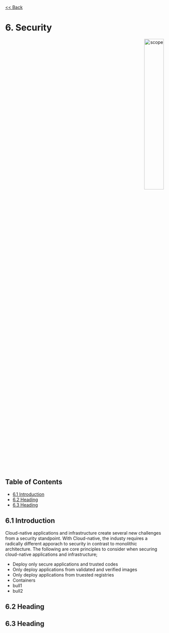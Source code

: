 [<< Back](../../kubernetes)

# 6. Security
<p align="right"><img src="../figures/bogo_ifo.png" alt="scope" title="Scope" width="35%"/></p>

## Table of Contents
* [6.1 Introduction](#6.1)
* [6.2 Heading](#6.2)
* [6.3 Heading](#6.3)

<a name="6.1"></a>
## 6.1 Introduction
Cloud-native applications and infrastructure create several new challenges from a security standpoint. With Cloud-native, the industy requires a radically different apporach to security in contrast to monolithic architecture. The following are core principles to consider when securing cloud-native applications and infrastructure;

- Deploy only secure applications and trusted codes
- Only deploy applications from validated and verified images
- Only deploy applications from truested registries
- Containers
- bull1
- bull2

<a name="6.2"></a>
## 6.2 Heading

<a name="6.3"></a>
## 6.3 Heading

